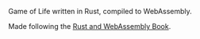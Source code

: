 Game of Life written in Rust, compiled to WebAssembly. 

Made following the [Rust and WebAssembly Book](https://rustwasm.github.io/docs/book/introduction.html).
